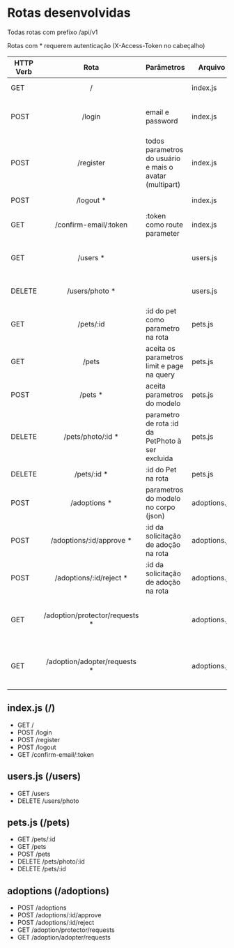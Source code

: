 # Rotas desenvolvidas

Todas rotas com prefixo /api/v1

Rotas com * requerem autenticação (X-Access-Token no cabeçalho)



| HTTP Verb |              Rota              | Parâmetros                                              | Arquivo      | Descrição                                          |
| --------- | :----------------------------: | ------------------------------------------------------- | ------------ | -------------------------------------------------- |
| GET       |               /                |                                                         | index.js     | Rota de bem vindo da api                           |
| POST      |             /login             | email e password                                        | index.js     | Rota de login, retorna o token                     |
| POST      |           /register            | todos parametros do usuário e mais o avatar (multipart) | index.js     | Rota de registro de usuario no sistema             |
| POST      |           /logout *            |                                                         | index.js     | Rota de logout                                     |
| GET       |     /confirm-email/:token      | :token como route parameter                             | index.js     | confirma o cadastro de usuário                     |
| GET       |            /users *            |                                                         | users.js     | retorna o perfil do usuário logado                 |
| DELETE    |         /users/photo *         |                                                         | users.js     | remove a foto do usuário                           |
| GET       |           /pets/:id            | :id do pet como parametro na rota                       | pets.js      | retorna os detalhes de um pet                      |
| GET       |             /pets              | aceita os parametros limit e page na query              | pets.js      |
| POST      |            /pets *             | aceita parametros do modelo                             | pets.js      | adiciona um pet ao usuario                         |
| DELETE    |       /pets/photo/:id *        | parametro de rota :id da PetPhoto à ser excluida        | pets.js      | exclui determinada foto do pet                     |
| DELETE    |          /pets/:id *           | :id do Pet na rota                                      | pets.js      | deleta um pet                                      |
| POST      |          /adoptions *          | parametros do modelo no corpo (json)                    | adoptions.js | cria uma solicitação adoção                        |
| POST      |    /adoptions/:id/approve *    | :id da solicitação de adoção na rota                    | adoptions.js | aprova uma solicitação de adoção                   |
| POST      |    /adoptions/:id/reject *     | :id da solicitação de adoção na rota                    | adoptions.js | aprova uma solicitação de adoção                   |
| GET       | /adoption/protector/requests * |                                                         | adoptions.js | retorna lista de solicitação de adoção ao protetor |
| GET       |  /adoption/adopter/requests *  |                                                         | adoptions.js | retorna lista de solicitação de adoção ao protetor |

## index.js (/)

- GET /
- POST /login
- POST /register
- POST /logout
- GET /confirm-email/:token

## users.js (/users)

- GET /users
- DELETE /users/photo

## pets.js (/pets)

- GET /pets/:id
- GET /pets
- POST /pets
- DELETE /pets/photo/:id
- DELETE /pets/:id

## adoptions (/adoptions)

- POST /adoptions
- POST /adoptions/:id/approve
- POST /adoptions/:id/reject
- GET /adoption/protector/requests
- GET /adoption/adopter/requests